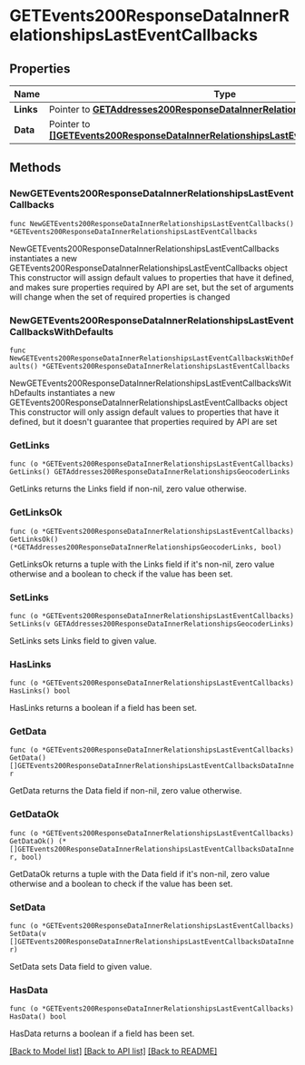 # GETEvents200ResponseDataInnerRelationshipsLastEventCallbacks

## Properties

Name | Type | Description | Notes
------------ | ------------- | ------------- | -------------
**Links** | Pointer to [**GETAddresses200ResponseDataInnerRelationshipsGeocoderLinks**](GETAddresses200ResponseDataInnerRelationshipsGeocoderLinks.md) |  | [optional] 
**Data** | Pointer to [**[]GETEvents200ResponseDataInnerRelationshipsLastEventCallbacksDataInner**](GETEvents200ResponseDataInnerRelationshipsLastEventCallbacksDataInner.md) |  | [optional] 

## Methods

### NewGETEvents200ResponseDataInnerRelationshipsLastEventCallbacks

`func NewGETEvents200ResponseDataInnerRelationshipsLastEventCallbacks() *GETEvents200ResponseDataInnerRelationshipsLastEventCallbacks`

NewGETEvents200ResponseDataInnerRelationshipsLastEventCallbacks instantiates a new GETEvents200ResponseDataInnerRelationshipsLastEventCallbacks object
This constructor will assign default values to properties that have it defined,
and makes sure properties required by API are set, but the set of arguments
will change when the set of required properties is changed

### NewGETEvents200ResponseDataInnerRelationshipsLastEventCallbacksWithDefaults

`func NewGETEvents200ResponseDataInnerRelationshipsLastEventCallbacksWithDefaults() *GETEvents200ResponseDataInnerRelationshipsLastEventCallbacks`

NewGETEvents200ResponseDataInnerRelationshipsLastEventCallbacksWithDefaults instantiates a new GETEvents200ResponseDataInnerRelationshipsLastEventCallbacks object
This constructor will only assign default values to properties that have it defined,
but it doesn't guarantee that properties required by API are set

### GetLinks

`func (o *GETEvents200ResponseDataInnerRelationshipsLastEventCallbacks) GetLinks() GETAddresses200ResponseDataInnerRelationshipsGeocoderLinks`

GetLinks returns the Links field if non-nil, zero value otherwise.

### GetLinksOk

`func (o *GETEvents200ResponseDataInnerRelationshipsLastEventCallbacks) GetLinksOk() (*GETAddresses200ResponseDataInnerRelationshipsGeocoderLinks, bool)`

GetLinksOk returns a tuple with the Links field if it's non-nil, zero value otherwise
and a boolean to check if the value has been set.

### SetLinks

`func (o *GETEvents200ResponseDataInnerRelationshipsLastEventCallbacks) SetLinks(v GETAddresses200ResponseDataInnerRelationshipsGeocoderLinks)`

SetLinks sets Links field to given value.

### HasLinks

`func (o *GETEvents200ResponseDataInnerRelationshipsLastEventCallbacks) HasLinks() bool`

HasLinks returns a boolean if a field has been set.

### GetData

`func (o *GETEvents200ResponseDataInnerRelationshipsLastEventCallbacks) GetData() []GETEvents200ResponseDataInnerRelationshipsLastEventCallbacksDataInner`

GetData returns the Data field if non-nil, zero value otherwise.

### GetDataOk

`func (o *GETEvents200ResponseDataInnerRelationshipsLastEventCallbacks) GetDataOk() (*[]GETEvents200ResponseDataInnerRelationshipsLastEventCallbacksDataInner, bool)`

GetDataOk returns a tuple with the Data field if it's non-nil, zero value otherwise
and a boolean to check if the value has been set.

### SetData

`func (o *GETEvents200ResponseDataInnerRelationshipsLastEventCallbacks) SetData(v []GETEvents200ResponseDataInnerRelationshipsLastEventCallbacksDataInner)`

SetData sets Data field to given value.

### HasData

`func (o *GETEvents200ResponseDataInnerRelationshipsLastEventCallbacks) HasData() bool`

HasData returns a boolean if a field has been set.


[[Back to Model list]](../README.md#documentation-for-models) [[Back to API list]](../README.md#documentation-for-api-endpoints) [[Back to README]](../README.md)


